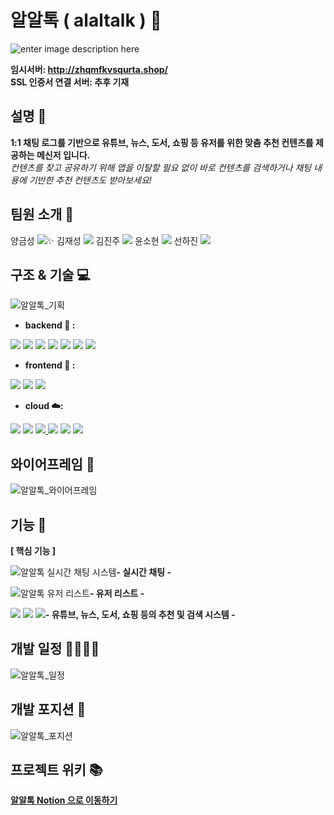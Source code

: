 # 알알톡 ( alaltalk ) 💬

![enter image description here](https://user-images.githubusercontent.com/91467403/160727194-c53eea67-e291-4c0a-b468-046f1bf52d89.png)

**임시서버: http://zhqmfkvsqurta.shop/** <br/>
**SSL 인증서 연결 서버: 추후 기재**

## 설명 📢

**1:1 채팅 로그를 기반으로 유튜브, 뉴스, 도서, 쇼핑 등 유저를 위한 맞춤 추천 컨텐츠를 제공하는 메신저 입니다.**<br/>
_컨텐츠를 찾고 공유하기 위해 앱을 이탈할 필요 없이 바로 컨텐츠를 검색하거나 채팅 내용에 기반한 추천 컨텐츠도 받아보세요!_

## 팀원 소개 👏



양금성 [![](https://camo.githubusercontent.com/9c1b5db4f4965a22dfac0c853b5cab388c2ee7bc0016c9fbe7eb6e032ad76ebe/68747470733a2f2f696d672e736869656c64732e696f2f62616467652f4769746875622d3138313731373f7374796c653d666c61742d737175617265266c6f676f3d476974687562266c6f676f436f6c6f723d7768697465)](https://github.com/sahayana)✨
김재성 [![](https://camo.githubusercontent.com/9c1b5db4f4965a22dfac0c853b5cab388c2ee7bc0016c9fbe7eb6e032ad76ebe/68747470733a2f2f696d672e736869656c64732e696f2f62616467652f4769746875622d3138313731373f7374796c653d666c61742d737175617265266c6f676f3d476974687562266c6f676f436f6c6f723d7768697465)](https://github.com/CureLatte)
김진주 [![](https://camo.githubusercontent.com/9c1b5db4f4965a22dfac0c853b5cab388c2ee7bc0016c9fbe7eb6e032ad76ebe/68747470733a2f2f696d672e736869656c64732e696f2f62616467652f4769746875622d3138313731373f7374796c653d666c61742d737175617265266c6f676f3d476974687562266c6f676f436f6c6f723d7768697465)](https://github.com/kimpearl3599)
윤소현 [![](https://camo.githubusercontent.com/9c1b5db4f4965a22dfac0c853b5cab388c2ee7bc0016c9fbe7eb6e032ad76ebe/68747470733a2f2f696d672e736869656c64732e696f2f62616467652f4769746875622d3138313731373f7374796c653d666c61742d737175617265266c6f676f3d476974687562266c6f676f436f6c6f723d7768697465)](https://github.com/YoonSeohyeon)
선하진 [![](https://camo.githubusercontent.com/9c1b5db4f4965a22dfac0c853b5cab388c2ee7bc0016c9fbe7eb6e032ad76ebe/68747470733a2f2f696d672e736869656c64732e696f2f62616467652f4769746875622d3138313731373f7374796c653d666c61742d737175617265266c6f676f3d476974687562266c6f676f436f6c6f723d7768697465)](https://github.com/SUNHAJIN)

## 구조 & 기술 💻

![](https://ifh.cc/g/gnKVmL.png '알알톡_기획')

- **backend 🔧 :**

[![](https://camo.githubusercontent.com/be86b30ca87a712216932edac18eb14c47cc0f93ba31d716bb4fa05e19e4d59e/68747470733a2f2f696d672e736869656c64732e696f2f62616467652f507974686f6e2d76332e382e31302d626c756576696f6c65743f7374796c653d706c6173746963266c6f676f3d507974686f6e)](https://camo.githubusercontent.com/be86b30ca87a712216932edac18eb14c47cc0f93ba31d716bb4fa05e19e4d59e/68747470733a2f2f696d672e736869656c64732e696f2f62616467652f507974686f6e2d76332e382e31302d626c756576696f6c65743f7374796c653d706c6173746963266c6f676f3d507974686f6e) [![](https://camo.githubusercontent.com/32be77abb24b230e54aa6eb72fa8c9fe599eac94f37e28cf4cc0e1b9f1ae7c39/68747470733a2f2f696d672e736869656c64732e696f2f62616467652f646a616e676f2d342e302e322d626c756576696f6c65743f7374796c653d706c6173746963266c6f676f3d646a616e676f)](https://camo.githubusercontent.com/32be77abb24b230e54aa6eb72fa8c9fe599eac94f37e28cf4cc0e1b9f1ae7c39/68747470733a2f2f696d672e736869656c64732e696f2f62616467652f646a616e676f2d342e302e322d626c756576696f6c65743f7374796c653d706c6173746963266c6f676f3d646a616e676f) [![](https://camo.githubusercontent.com/a70effa09875740fb957ff4cf78b2527c098e7a73201291ce8416425cb8a9484/68747470733a2f2f696d672e736869656c64732e696f2f62616467652f646a616e676f2d6e696e6a612d626c756576696f6c65743f7374796c653d706c6173746963266c6f676f3d646a616e676f)](https://camo.githubusercontent.com/a70effa09875740fb957ff4cf78b2527c098e7a73201291ce8416425cb8a9484/68747470733a2f2f696d672e736869656c64732e696f2f62616467652f646a616e676f2d6e696e6a612d626c756576696f6c65743f7374796c653d706c6173746963266c6f676f3d646a616e676f) [![](https://camo.githubusercontent.com/afafe825ea5e0aa5e32a0ba98f96670a6f359aa0e7a113d62bfbccea5d0d16e0/68747470733a2f2f696d672e736869656c64732e696f2f62616467652f646a616e676f2d6368616e6e656c732d626c756576696f6c65743f7374796c653d706c6173746963266c6f676f3d646a616e676f)](https://camo.githubusercontent.com/afafe825ea5e0aa5e32a0ba98f96670a6f359aa0e7a113d62bfbccea5d0d16e0/68747470733a2f2f696d672e736869656c64732e696f2f62616467652f646a616e676f2d6368616e6e656c732d626c756576696f6c65743f7374796c653d706c6173746963266c6f676f3d646a616e676f) [![](https://camo.githubusercontent.com/cd60ac51c9480a554fed47d6c5003e8c61875326960ba181d7347a717351dd6e/68747470733a2f2f696d672e736869656c64732e696f2f62616467652f7363696b69742d6c6561726e2d626c756576696f6c65743f7374796c653d706c6173746963266c6f676f3d7363696b69746c6561726e)](https://camo.githubusercontent.com/cd60ac51c9480a554fed47d6c5003e8c61875326960ba181d7347a717351dd6e/68747470733a2f2f696d672e736869656c64732e696f2f62616467652f7363696b69742d6c6561726e2d626c756576696f6c65743f7374796c653d706c6173746963266c6f676f3d7363696b69746c6561726e) [![](https://camo.githubusercontent.com/5fdced563d67331cd7d05be49c25a1b19ae251f02722d6810c579dba8f6f8a49/68747470733a2f2f696d672e736869656c64732e696f2f62616467652f6b6f6e6c70792d626c756576696f6c65743f7374796c653d706c6173746963)](https://camo.githubusercontent.com/5fdced563d67331cd7d05be49c25a1b19ae251f02722d6810c579dba8f6f8a49/68747470733a2f2f696d672e736869656c64732e696f2f62616467652f6b6f6e6c70792d626c756576696f6c65743f7374796c653d706c6173746963) [![](https://camo.githubusercontent.com/18af80b89e30d850f87ad0d3c4c9e30938a7f122a0c154035a5a44e1c4c8a2a1/68747470733a2f2f696d672e736869656c64732e696f2f62616467652f73656c656e69756d2d626c756576696f6c65743f7374796c653d706c6173746963266c6f676f3d73656c656e69756d)](https://camo.githubusercontent.com/18af80b89e30d850f87ad0d3c4c9e30938a7f122a0c154035a5a44e1c4c8a2a1/68747470733a2f2f696d672e736869656c64732e696f2f62616467652f73656c656e69756d2d626c756576696f6c65743f7374796c653d706c6173746963266c6f676f3d73656c656e69756d)

- **frontend 🎨 :**

[![](https://camo.githubusercontent.com/4fe369dd6206afc440466020a6d8b678a391930b9331bdbbb0840da54723cd91/68747470733a2f2f696d672e736869656c64732e696f2f62616467652f48746d6c352d76352e322e332d626c756576696f6c65743f7374796c653d706c6173746963266c6f676f3d48746d6c35)](https://camo.githubusercontent.com/4fe369dd6206afc440466020a6d8b678a391930b9331bdbbb0840da54723cd91/68747470733a2f2f696d672e736869656c64732e696f2f62616467652f48746d6c352d76352e322e332d626c756576696f6c65743f7374796c653d706c6173746963266c6f676f3d48746d6c35)  [![](https://camo.githubusercontent.com/cbd8734666f8f9219ef22c4fcd503af181632a19b733994ee7b05634da505d3d/68747470733a2f2f696d672e736869656c64732e696f2f62616467652f4353532d4c6576656c20332d626c756576696f6c65743f7374796c653d706c6173746963266c6f676f3d43535333)](https://camo.githubusercontent.com/cbd8734666f8f9219ef22c4fcd503af181632a19b733994ee7b05634da505d3d/68747470733a2f2f696d672e736869656c64732e696f2f62616467652f4353532d4c6576656c20332d626c756576696f6c65743f7374796c653d706c6173746963266c6f676f3d43535333)  [![](https://camo.githubusercontent.com/487257cf83c8a1b84d23e829776c15b977fecb4359a8d4d2056e53b9d0436e6a/68747470733a2f2f696d672e736869656c64732e696f2f62616467652f4a6176617363726970742d4553362d626c756576696f6c65743f7374796c653d706c6173746963266c6f676f3d4a617661736372697074)](https://camo.githubusercontent.com/487257cf83c8a1b84d23e829776c15b977fecb4359a8d4d2056e53b9d0436e6a/68747470733a2f2f696d672e736869656c64732e696f2f62616467652f4a6176617363726970742d4553362d626c756576696f6c65743f7374796c653d706c6173746963266c6f676f3d4a617661736372697074)

-   **cloud  ☁️:**

[![](https://camo.githubusercontent.com/67c6a7fe991ede6198d5d79ca67f81e06f7dffe36d2a035246d8eed48eadd9f2/68747470733a2f2f696d672e736869656c64732e696f2f62616467652f4157532d4d7953514c2d626c756576696f6c65743f7374796c653d706c6173746963266c6f676f3d4d7953514c)](https://camo.githubusercontent.com/67c6a7fe991ede6198d5d79ca67f81e06f7dffe36d2a035246d8eed48eadd9f2/68747470733a2f2f696d672e736869656c64732e696f2f62616467652f4157532d4d7953514c2d626c756576696f6c65743f7374796c653d706c6173746963266c6f676f3d4d7953514c)
[![](https://img.shields.io/badge/AWS-Load%20Balancer-blueviolet?style=plastic&logo=amazonaws)](https://img.shields.io/badge/AWS-Load%20Balancer-blueviolet?style=plastic&logo=amazonaws)
[![](https://img.shields.io/badge/AWS-EC2-blueviolet?style=plastic&logo=amazonaws) ](https://img.shields.io/badge/AWS-EC2-blueviolet?style=plastic&logo=amazonaws)  [
![](https://camo.githubusercontent.com/350c1459f81b74f36e21b65a281e2487ebb344dccd417eb8767ca33adcc2490c/68747470733a2f2f696d672e736869656c64732e696f2f62616467652f4157532d456c6173746943616368652d626c756576696f6c65743f7374796c653d706c6173746963266c6f676f3d616d617a6f6e617773)](https://camo.githubusercontent.com/350c1459f81b74f36e21b65a281e2487ebb344dccd417eb8767ca33adcc2490c/68747470733a2f2f696d672e736869656c64732e696f2f62616467652f4157532d456c6173746943616368652d626c756576696f6c65743f7374796c653d706c6173746963266c6f676f3d616d617a6f6e617773)  [![](https://camo.githubusercontent.com/f38ddaf7040af192887cd2435b49d7a8c5d99ac2b28f40fce8bf8168e52917d1/68747470733a2f2f696d672e736869656c64732e696f2f62616467652f575347492d67756e69636f726e2d626c756576696f6c65743f7374796c653d706c6173746963266c6f676f3d67756e69636f726e)](https://camo.githubusercontent.com/f38ddaf7040af192887cd2435b49d7a8c5d99ac2b28f40fce8bf8168e52917d1/68747470733a2f2f696d672e736869656c64732e696f2f62616467652f575347492d67756e69636f726e2d626c756576696f6c65743f7374796c653d706c6173746963266c6f676f3d67756e69636f726e)  [![](https://camo.githubusercontent.com/198ca5a58bb80f8da2925620d3f6a66101780086d99bf9d65c32ab8b1caafece/68747470733a2f2f696d672e736869656c64732e696f2f62616467652f415347492d646170686e652d626c756576696f6c65743f7374796c653d706c6173746963266c6f676f3d736f636b6574646f74696f)](https://camo.githubusercontent.com/198ca5a58bb80f8da2925620d3f6a66101780086d99bf9d65c32ab8b1caafece/68747470733a2f2f696d672e736869656c64732e696f2f62616467652f415347492d646170686e652d626c756576696f6c65743f7374796c653d706c6173746963266c6f676f3d736f636b6574646f74696f)  

## 와이어프레임 📃

![](https://ifh.cc/g/q4PW12.png '알알톡_와이어프레임')

## 기능 🤩

**[ 핵심 기능 ]**

![](https://s3.us-west-2.amazonaws.com/secure.notion-static.com/77fc075d-9f11-49a0-9601-44f4a0069e7d/Untitled.png?X-Amz-Algorithm=AWS4-HMAC-SHA256&X-Amz-Content-Sha256=UNSIGNED-PAYLOAD&X-Amz-Credential=AKIAT73L2G45EIPT3X45%2F20220407%2Fus-west-2%2Fs3%2Faws4_request&X-Amz-Date=20220407T055931Z&X-Amz-Expires=86400&X-Amz-Signature=3a77e6f9fda1b84856c65e915475707331f1ce36cf652f79f700b922463d4b85&X-Amz-SignedHeaders=host&response-content-disposition=filename%20%3D%22Untitled.png%22&x-id=GetObject '알알톡 실시간 채팅 시스템')**- 실시간 채팅 -**

![](https://s3.us-west-2.amazonaws.com/secure.notion-static.com/6be27c11-70f2-42b6-9058-39e2b534378c/Untitled.png?X-Amz-Algorithm=AWS4-HMAC-SHA256&X-Amz-Content-Sha256=UNSIGNED-PAYLOAD&X-Amz-Credential=AKIAT73L2G45EIPT3X45%2F20220407%2Fus-west-2%2Fs3%2Faws4_request&X-Amz-Date=20220407T060205Z&X-Amz-Expires=86400&X-Amz-Signature=0d1205340708309873a05f52f98221e74463b3b25a90db283103c9b4d26af59a&X-Amz-SignedHeaders=host&response-content-disposition=filename%20%3D%22Untitled.png%22&x-id=GetObject '알알톡 유저 리스트')**- 유저 리스트 -**

![](https://s3.us-west-2.amazonaws.com/secure.notion-static.com/6f0ec1df-3ba3-4dce-9e53-61e2f7eddc73/Untitled.png?X-Amz-Algorithm=AWS4-HMAC-SHA256&X-Amz-Content-Sha256=UNSIGNED-PAYLOAD&X-Amz-Credential=AKIAT73L2G45EIPT3X45%2F20220407%2Fus-west-2%2Fs3%2Faws4_request&X-Amz-Date=20220407T060254Z&X-Amz-Expires=86400&X-Amz-Signature=400f52fa7784c2663dddf34ba00957372b88d41e8abf0db69acf70941b4df7da&X-Amz-SignedHeaders=host&response-content-disposition=filename%20%3D%22Untitled.png%22&x-id=GetObject)
![](https://s3.us-west-2.amazonaws.com/secure.notion-static.com/36af8eee-403f-4a23-ab5d-dc387701f27d/Untitled.png?X-Amz-Algorithm=AWS4-HMAC-SHA256&X-Amz-Content-Sha256=UNSIGNED-PAYLOAD&X-Amz-Credential=AKIAT73L2G45EIPT3X45%2F20220407%2Fus-west-2%2Fs3%2Faws4_request&X-Amz-Date=20220407T060354Z&X-Amz-Expires=86400&X-Amz-Signature=05f6cb3d98ed021cf8f0e7ae93744e6b8f5a51d5bf2e7b28df3985b8b3d14be8&X-Amz-SignedHeaders=host&response-content-disposition=filename%20%3D%22Untitled.png%22&x-id=GetObject)
![](https://s3.us-west-2.amazonaws.com/secure.notion-static.com/b3167d95-f60a-4885-85ff-f2b27e2410a4/Untitled.png?X-Amz-Algorithm=AWS4-HMAC-SHA256&X-Amz-Content-Sha256=UNSIGNED-PAYLOAD&X-Amz-Credential=AKIAT73L2G45EIPT3X45%2F20220407%2Fus-west-2%2Fs3%2Faws4_request&X-Amz-Date=20220407T060412Z&X-Amz-Expires=86400&X-Amz-Signature=218344b5d985151a38a1b10c6dc0995fd389aaa924d0a16b396fa5a5f6734966&X-Amz-SignedHeaders=host&response-content-disposition=filename%20%3D%22Untitled.png%22&x-id=GetObject)**- 유튜브, 뉴스, 도서, 쇼핑 등의 추천 및 검색 시스템 -**

## 개발 일정 🏃‍♀️🏃‍♂️

![](https://ifh.cc/g/4xO3O1.png '알알톡_일정')

## 개발 포지션 💪

![](https://ifh.cc/g/h7mMV4.jpg '알알톡_포지션')

## 프로젝트 위키 📚

**[알알톡 Notion 으로 이동하기](https://www.notion.so/4-b6ea5b3196f948cc8d17761c038cb00c)**
